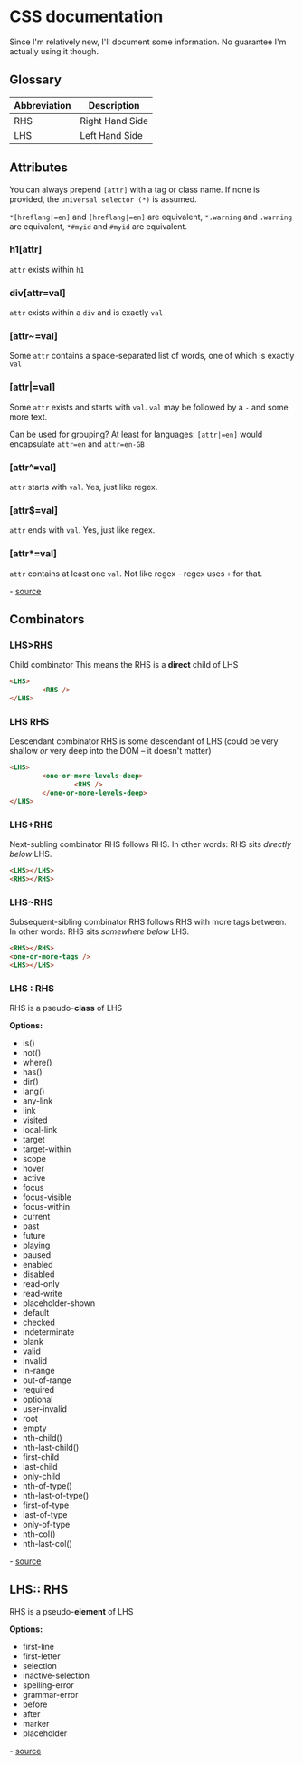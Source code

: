 # CSS documentation

Since I'm relatively new, I'll document some information. No guarantee I'm actually using it though.

## Glossary

| Abbreviation | Description		 |
|--------------|-----------------|
| RHS					| Right Hand Side |
| LHS					| Left Hand Side	|

## Attributes

You can always prepend `[attr]` with a tag or class name. If none is provided, the `universal selector (*)` is assumed.

`*[hreflang|=en]` and `[hreflang|=en]` are equivalent,
`*.warning` and `.warning` are equivalent,
`*#myid` and `#myid` are equivalent.

### h1[attr]

`attr` exists within `h1`

### div[attr=val]

`attr` exists within a `div` and is exactly `val`

### [attr~=val]

Some `attr` contains a space-separated list of words, one of which is exactly `val`

### [attr|=val]

Some `attr` exists and starts with `val`. `val` may be followed by a `-` and some more text.

Can be used for grouping? At least for languages: `[attr|=en]` would encapsulate `attr=en` and `attr=en-GB`

### [attr^=val]

`attr` starts with `val`. Yes, just like regex.

### [attr$=val]

`attr` ends with `val`. Yes, just like regex.

### [attr*=val]

`attr` contains at least one `val`. Not like regex - regex uses `+` for that.

\- [source](https://www.w3.org/TR/selectors-4/#attribute-representation)

## Combinators

### LHS>RHS

Child combinator
This means the RHS is a **direct** child of LHS

``` HTML
<LHS>
		<RHS />
</LHS>
```

### LHS RHS

Descendant combinator
RHS is some descendant of LHS (could be very shallow *or* very deep into the DOM – it doesn't matter)

``` HTML
<LHS>
		<one-or-more-levels-deep>
				<RHS />
		</one-or-more-levels-deep>
</LHS>
```

### LHS+RHS

Next-subling combinator
RHS follows RHS. In other words: RHS sits *directly below* LHS.

``` HTML
<LHS></LHS>
<RHS></RHS>
```

### LHS~RHS

Subsequent-sibling combinator
RHS follows RHS with more tags between. In other words: RHS sits *somewhere below* LHS.

``` HTML
<RHS></RHS>
<one-or-more-tags />
<LHS></LHS>
```

### LHS : RHS

RHS is a pseudo-**class** of LHS

**Options:**

* is()
* not()
* where()
* has()
* dir()
* lang()
* any-link
* link
* visited
* local-link
* target
* target-within
* scope
* hover
* active
* focus
* focus-visible
* focus-within
* current
* past
* future
* playing
* paused
* enabled
* disabled
* read-only
* read-write
* placeholder-shown
* default
* checked
* indeterminate
* blank
* valid
* invalid
* in-range
* out-of-range
* required
* optional
* user-invalid
* root
* empty
* nth-child()
* nth-last-child()
* first-child
* last-child
* only-child
* nth-of-type()
* nth-last-of-type()
* first-of-type
* last-of-type
* only-of-type
* nth-col()
* nth-last-col()

\- [source](https://www.w3.org/TR/selectors-4/#combinators)

## LHS:: RHS

RHS is a pseudo-**element** of LHS

**Options:**

* first-line
* first-letter
* selection
* inactive-selection
* spelling-error
* grammar-error
* before
* after
* marker
* placeholder

\- [source](https://www.w3.org/TR/css-pseudo-4/)
